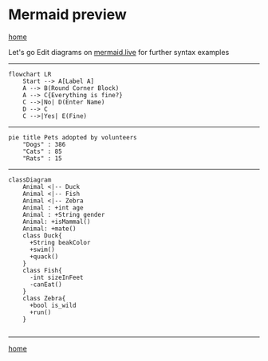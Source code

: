 # Mermaid preview

[home]

Let's go
Edit diagrams on [mermaid.live](https://mermaid.live/) for further syntax examples

---

```mermaid
flowchart LR
    Start --> A[Label A]
    A --> B(Round Corner Block)
    A --> C{Everything is fine?}
    C -->|No| D(Enter Name)
    D --> C
    C -->|Yes| E(Fine)
```
---
```mermaid
pie title Pets adopted by volunteers
    "Dogs" : 386
    "Cats" : 85
    "Rats" : 15
```
---
```mermaid
classDiagram
    Animal <|-- Duck
    Animal <|-- Fish
    Animal <|-- Zebra
    Animal : +int age
    Animal : +String gender
    Animal: +isMammal()
    Animal: +mate()
    class Duck{
      +String beakColor
      +swim()
      +quack()
    }
    class Fish{
      -int sizeInFeet
      -canEat()
    }
    class Zebra{
      +bool is_wild
      +run()
    }
            
```
---
[home]

[home]:../README.md